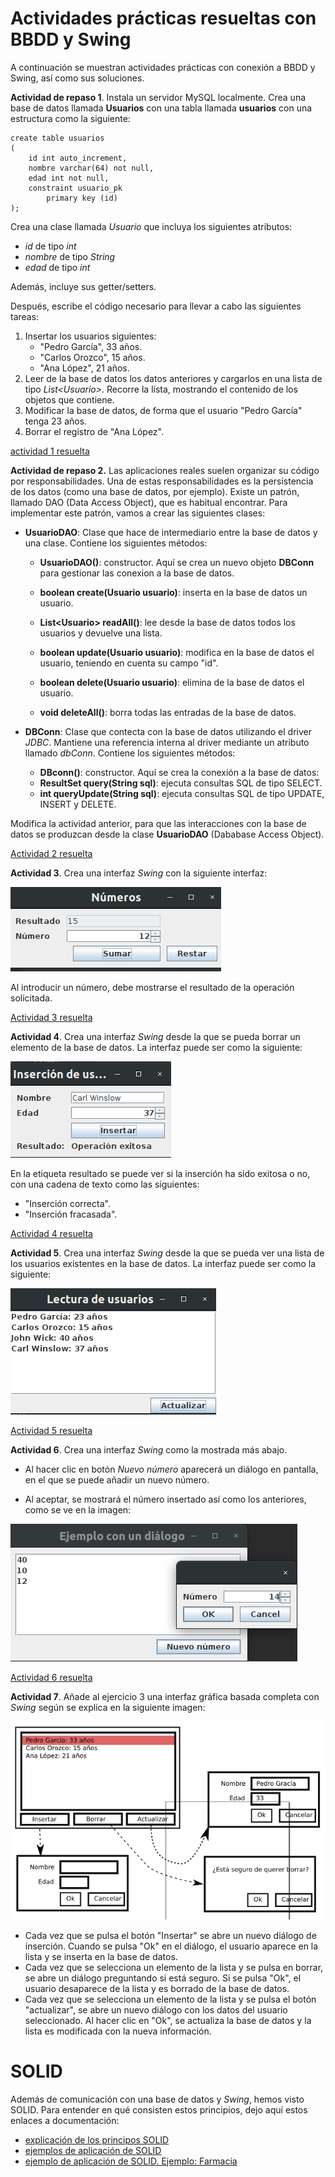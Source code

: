 # Actividades prácticas resueltas con BBDD y Swing

A continuación se muestran actividades prácticas con conexión a BBDD y Swing, así como sus soluciones.

**Actividad de repaso 1**. Instala un servidor MySQL localmente. Crea una base de datos llamada **Usuarios** con una tabla llamada **usuarios** con una estructura como la siguiente:

```
create table usuarios
(
	id int auto_increment,
	nombre varchar(64) not null,
	edad int not null,
	constraint usuario_pk
		primary key (id)
);
```
Crea una clase llamada *Usuario* que incluya los siguientes atributos:
- *id* de tipo *int*
- *nombre* de tipo *String*
- *edad* de tipo *int*

Además, incluye sus getter/setters. 

Después, escribe el código necesario para llevar a cabo las siguientes tareas:

1. Insertar los usuarios siguientes:
    - "Pedro García", 33 años.
    - "Carlos Orozco", 15 años.
    - "Ana López", 21 años.
2. Leer de la base de datos los datos anteriores y cargarlos en una lista de tipo *List\<Usuario>*. Recorre la lista, mostrando el contenido de los objetos que contiene.
3. Modificar la base de datos, de forma que el usuario "Pedro García" tenga 23 años. 
4. Borrar el registro de "Ana López".

[actividad 1 resuelta](ActividadesResueltas/act1_repaso_swing.zip)

**Actividad de repaso 2.** Las aplicaciones reales suelen organizar su código por responsabilidades. Una de estas responsabilidades es la persistencia de los datos (como una base de datos, por ejemplo). Existe un patrón, llamado DAO (Data Access Object), que es habitual encontrar. Para implementar este patrón, vamos a crear las siguientes clases:

- **UsuarioDAO**: Clase que hace de intermediario entre la base de datos y una clase. Contiene los siguientes métodos:
    - **UsuarioDAO()**: constructor. Aquí se crea un nuevo objeto **DBConn** para gestionar las conexion a la base de datos.
    - **boolean create(Usuario usuario)**: inserta en la base de datos un usuario.
    - **List\<Usuario> readAll()**: lee desde la base de datos todos los usuarios y devuelve una lista.

    - **boolean update(Usuario usuario)**: modifica en la base de datos el usuario, teniendo en cuenta su campo "id".
    - **boolean delete(Usuario usuario)**: elimina de la base de datos el usuario.
    - **void deleteAll()**: borra todas las entradas de la base de datos.

- **DBConn**: Clase que contecta con la base de datos utilizando el driver *JDBC*. Mantiene una referencia interna al driver mediante un atributo llamado *dbConn*. Contiene los siguientes métodos:
    - **DBconn()**: constructor. Aquí se crea la conexión a la base de datos:
    - **ResultSet query(String sql)**: ejecuta consultas SQL de tipo SELECT.
    - **int queryUpdate(String sql)**: ejecuta consultas SQL de tipo UPDATE, INSERT y DELETE.

Modifica la actividad anterior, para que las interacciones con la base de datos se produzcan desde la clase **UsuarioDAO** (Dababase Access Object).

[Actividad 2 resuelta](ActividadesResueltas/act2_repaso_swing.zip)

**Actividad 3**. Crea una interfaz *Swing* con la siguiente interfaz:

![](ActividadesResueltas/act3_repaso_swing.png)

Al introducir un número, debe mostrarse el resultado de la operación solicitada.

[Actividad 3 resuelta](ActividadesResueltas/act3_repaso_swing.zip)

**Actividad 4**. Crea una interfaz *Swing* desde la que se pueda borrar un elemento de la base de datos. La interfaz puede ser como la siguiente:

![](ActividadesResueltas/act4_repaso_swing.png)

En la etiqueta resultado se puede ver si la inserción ha sido exitosa o no, con una cadena de texto como las siguientes:
- "Inserción correcta".
- "Inserción fracasada".

[Actividad 4 resuelta](ActividadesResueltas/act4_repaso_swing.zip)

**Actividad 5**. Crea una interfaz *Swing* desde la que se pueda ver una lista de los usuarios existentes en la base de datos. La interfaz puede ser como la siguiente:

![](ActividadesResueltas/act5_repaso_swing.png)

[Actividad 5 resuelta](ActividadesResueltas/act5_repaso_swing.zip)

**Actividad 6**. Crea una interfaz *Swing* como la mostrada más abajo.

- Al hacer clic en botón *Nuevo número* aparecerá un diálogo en pantalla, en el que se puede añadir un nuevo número.

- Al aceptar, se mostrará el número insertado así como los anteriores, como se ve en la imagen:

![](ActividadesResueltas/act6_repaso_swing.png)

[Actividad 6 resuelta](ActividadesResueltas/act6_repaso_swing.zip)

**Actividad 7**. Añade al ejercicio 3 una interfaz gráfica basada completa con *Swing* según se explica en la siguiente imagen:

![](ActividadesResueltas/act7_repaso_swing.png)

- Cada vez que se pulsa el botón "Insertar" se abre un nuevo diálogo de inserción. Cuando se pulsa "Ok" en el diálogo, el usuario aparece en la lista y se inserta en la base de datos.
- Cada vez que se selecciona un elemento de la lista y se pulsa en borrar, se abre un diálogo preguntando si está seguro. Si se pulsa "Ok", el usuario desaparece de la lista y es borrado de la base de datos.
- Cada vez que se selecciona un elemento de la lista y se pulsa el botón "actualizar", se abre un nuevo diálogo con los datos del usuario seleccionado. Al hacer clic en "Ok", se actualiza la base de datos y la lista es modificada con la nueva información.

# SOLID

Además de comunicación con una base de datos y *Swing*, hemos visto SOLID. Para entender en qué consisten estos principios, dejo aquí estos enlaces a documentación:

- [explicación de los principos SOLID](https://github.com/MauricioMatamala/Programacion/blob/master/Patrones%20de%20dise%C3%B1o/README.md)
- [ejemplos de aplicación de SOLID](ActividadesResueltas/resumen-ejemplos-SOLID.pdf)
- [ejemplo de aplicación de SOLID. Ejemplo: Farmacia](ActividadesResueltas/ejemplo_solid_farmacia.pdf)

